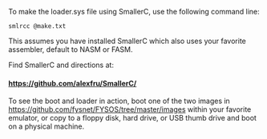 To make the loader.sys file using SmallerC, use the following command line:

    smlrcc @make.txt

This assumes you have installed SmallerC which also uses your favorite assembler, default to NASM or FASM.

Find SmallerC and directions at:

#### https://github.com/alexfru/SmallerC/

To see the boot and loader in action, boot one of the two images in https://github.com/fysnet/FYSOS/tree/master/images within your favorite emulator, or copy to a floppy disk, hard drive, or USB thumb drive and boot on a physical machine.
